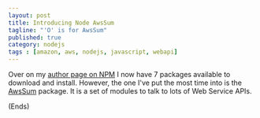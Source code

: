 ```yaml
---
layout: post
title: Introducing Node AwsSum
tagline: "'O' is for AwsSum"
published: true
category: nodejs
tags : [amazon, aws, nodejs, javascript, webapi]
---
```

Over on my [author page on NPM](http://search.npmjs.org/#/_author/Andrew%20Chilton) I now have 7 packages available to
download and install. However, the one I've put the most time into is the [AwsSum](http://search.npmjs.org/#/awssum)
package. It is a set of modules to talk to lots of Web Service APIs.

(Ends)
